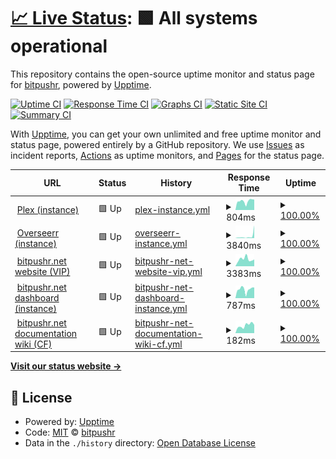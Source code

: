 # [📈 Live Status](https://bitpushr.github.io/upptime/): <!--live status--> **🟩 All systems operational**

This repository contains the open-source uptime monitor and status page for [bitpushr](https://bitpushr.net), powered by [Upptime](https://github.com/upptime/upptime).

[![Uptime CI](https://github.com/bitpushr/upptime/workflows/Uptime%20CI/badge.svg)](https://github.com/bitpushr/upptime/actions?query=workflow%3A%22Uptime+CI%22)
[![Response Time CI](https://github.com/bitpushr/upptime/workflows/Response%20Time%20CI/badge.svg)](https://github.com/bitpushr/upptime/actions?query=workflow%3A%22Response+Time+CI%22)
[![Graphs CI](https://github.com/bitpushr/upptime/workflows/Graphs%20CI/badge.svg)](https://github.com/bitpushr/upptime/actions?query=workflow%3A%22Graphs+CI%22)
[![Static Site CI](https://github.com/bitpushr/upptime/workflows/Static%20Site%20CI/badge.svg)](https://github.com/bitpushr/upptime/actions?query=workflow%3A%22Static+Site+CI%22)
[![Summary CI](https://github.com/bitpushr/upptime/workflows/Summary%20CI/badge.svg)](https://github.com/bitpushr/upptime/actions?query=workflow%3A%22Summary+CI%22)

With [Upptime](https://upptime.js.org), you can get your own unlimited and free uptime monitor and status page, powered entirely by a GitHub repository. We use [Issues](https://github.com/bitpushr/upptime/issues) as incident reports, [Actions](https://github.com/bitpushr/upptime/actions) as uptime monitors, and [Pages](https://status.bitpushr.net) for the status page.

<!--start: status pages-->
<!-- This summary is generated by Upptime (https://github.com/upptime/upptime) -->
<!-- Do not edit this manually, your changes will be overwritten -->
<!-- prettier-ignore -->
| URL | Status | History | Response Time | Uptime |
| --- | ------ | ------- | ------------- | ------ |
| <img alt="" src="https://icons.duckduckgo.com/ip3/plex.bitpushr.net.ico" height="13"> [Plex (instance)](https://plex.bitpushr.net/web/index.html#!/) | 🟩 Up | [plex-instance.yml](https://github.com/bitpushr/upptime/commits/HEAD/history/plex-instance.yml) | <details><summary><img alt="Response time graph" src="./graphs/plex-instance/response-time-week.png" height="20"> 804ms</summary><br><a href="https://bitpushr.github.io/upptime/history/plex-instance"><img alt="Response time 759" src="https://img.shields.io/endpoint?url=https%3A%2F%2Fraw.githubusercontent.com%2Fbitpushr%2Fupptime%2FHEAD%2Fapi%2Fplex-instance%2Fresponse-time.json"></a><br><a href="https://bitpushr.github.io/upptime/history/plex-instance"><img alt="24-hour response time 708" src="https://img.shields.io/endpoint?url=https%3A%2F%2Fraw.githubusercontent.com%2Fbitpushr%2Fupptime%2FHEAD%2Fapi%2Fplex-instance%2Fresponse-time-day.json"></a><br><a href="https://bitpushr.github.io/upptime/history/plex-instance"><img alt="7-day response time 804" src="https://img.shields.io/endpoint?url=https%3A%2F%2Fraw.githubusercontent.com%2Fbitpushr%2Fupptime%2FHEAD%2Fapi%2Fplex-instance%2Fresponse-time-week.json"></a><br><a href="https://bitpushr.github.io/upptime/history/plex-instance"><img alt="30-day response time 722" src="https://img.shields.io/endpoint?url=https%3A%2F%2Fraw.githubusercontent.com%2Fbitpushr%2Fupptime%2FHEAD%2Fapi%2Fplex-instance%2Fresponse-time-month.json"></a><br><a href="https://bitpushr.github.io/upptime/history/plex-instance"><img alt="1-year response time 759" src="https://img.shields.io/endpoint?url=https%3A%2F%2Fraw.githubusercontent.com%2Fbitpushr%2Fupptime%2FHEAD%2Fapi%2Fplex-instance%2Fresponse-time-year.json"></a></details> | <details><summary><a href="https://bitpushr.github.io/upptime/history/plex-instance">100.00%</a></summary><a href="https://bitpushr.github.io/upptime/history/plex-instance"><img alt="All-time uptime 99.88%" src="https://img.shields.io/endpoint?url=https%3A%2F%2Fraw.githubusercontent.com%2Fbitpushr%2Fupptime%2FHEAD%2Fapi%2Fplex-instance%2Fuptime.json"></a><br><a href="https://bitpushr.github.io/upptime/history/plex-instance"><img alt="24-hour uptime 100.00%" src="https://img.shields.io/endpoint?url=https%3A%2F%2Fraw.githubusercontent.com%2Fbitpushr%2Fupptime%2FHEAD%2Fapi%2Fplex-instance%2Fuptime-day.json"></a><br><a href="https://bitpushr.github.io/upptime/history/plex-instance"><img alt="7-day uptime 100.00%" src="https://img.shields.io/endpoint?url=https%3A%2F%2Fraw.githubusercontent.com%2Fbitpushr%2Fupptime%2FHEAD%2Fapi%2Fplex-instance%2Fuptime-week.json"></a><br><a href="https://bitpushr.github.io/upptime/history/plex-instance"><img alt="30-day uptime 99.82%" src="https://img.shields.io/endpoint?url=https%3A%2F%2Fraw.githubusercontent.com%2Fbitpushr%2Fupptime%2FHEAD%2Fapi%2Fplex-instance%2Fuptime-month.json"></a><br><a href="https://bitpushr.github.io/upptime/history/plex-instance"><img alt="1-year uptime 99.88%" src="https://img.shields.io/endpoint?url=https%3A%2F%2Fraw.githubusercontent.com%2Fbitpushr%2Fupptime%2FHEAD%2Fapi%2Fplex-instance%2Fuptime-year.json"></a></details>
| <img alt="" src="https://icons.duckduckgo.com/ip3/overseerr.bitpushr.net.ico" height="13"> [Overseerr (instance)](https://overseerr.bitpushr.net/) | 🟩 Up | [overseerr-instance.yml](https://github.com/bitpushr/upptime/commits/HEAD/history/overseerr-instance.yml) | <details><summary><img alt="Response time graph" src="./graphs/overseerr-instance/response-time-week.png" height="20"> 3840ms</summary><br><a href="https://bitpushr.github.io/upptime/history/overseerr-instance"><img alt="Response time 1505" src="https://img.shields.io/endpoint?url=https%3A%2F%2Fraw.githubusercontent.com%2Fbitpushr%2Fupptime%2FHEAD%2Fapi%2Foverseerr-instance%2Fresponse-time.json"></a><br><a href="https://bitpushr.github.io/upptime/history/overseerr-instance"><img alt="24-hour response time 1287" src="https://img.shields.io/endpoint?url=https%3A%2F%2Fraw.githubusercontent.com%2Fbitpushr%2Fupptime%2FHEAD%2Fapi%2Foverseerr-instance%2Fresponse-time-day.json"></a><br><a href="https://bitpushr.github.io/upptime/history/overseerr-instance"><img alt="7-day response time 3840" src="https://img.shields.io/endpoint?url=https%3A%2F%2Fraw.githubusercontent.com%2Fbitpushr%2Fupptime%2FHEAD%2Fapi%2Foverseerr-instance%2Fresponse-time-week.json"></a><br><a href="https://bitpushr.github.io/upptime/history/overseerr-instance"><img alt="30-day response time 1753" src="https://img.shields.io/endpoint?url=https%3A%2F%2Fraw.githubusercontent.com%2Fbitpushr%2Fupptime%2FHEAD%2Fapi%2Foverseerr-instance%2Fresponse-time-month.json"></a><br><a href="https://bitpushr.github.io/upptime/history/overseerr-instance"><img alt="1-year response time 1505" src="https://img.shields.io/endpoint?url=https%3A%2F%2Fraw.githubusercontent.com%2Fbitpushr%2Fupptime%2FHEAD%2Fapi%2Foverseerr-instance%2Fresponse-time-year.json"></a></details> | <details><summary><a href="https://bitpushr.github.io/upptime/history/overseerr-instance">100.00%</a></summary><a href="https://bitpushr.github.io/upptime/history/overseerr-instance"><img alt="All-time uptime 99.88%" src="https://img.shields.io/endpoint?url=https%3A%2F%2Fraw.githubusercontent.com%2Fbitpushr%2Fupptime%2FHEAD%2Fapi%2Foverseerr-instance%2Fuptime.json"></a><br><a href="https://bitpushr.github.io/upptime/history/overseerr-instance"><img alt="24-hour uptime 100.00%" src="https://img.shields.io/endpoint?url=https%3A%2F%2Fraw.githubusercontent.com%2Fbitpushr%2Fupptime%2FHEAD%2Fapi%2Foverseerr-instance%2Fuptime-day.json"></a><br><a href="https://bitpushr.github.io/upptime/history/overseerr-instance"><img alt="7-day uptime 100.00%" src="https://img.shields.io/endpoint?url=https%3A%2F%2Fraw.githubusercontent.com%2Fbitpushr%2Fupptime%2FHEAD%2Fapi%2Foverseerr-instance%2Fuptime-week.json"></a><br><a href="https://bitpushr.github.io/upptime/history/overseerr-instance"><img alt="30-day uptime 99.82%" src="https://img.shields.io/endpoint?url=https%3A%2F%2Fraw.githubusercontent.com%2Fbitpushr%2Fupptime%2FHEAD%2Fapi%2Foverseerr-instance%2Fuptime-month.json"></a><br><a href="https://bitpushr.github.io/upptime/history/overseerr-instance"><img alt="1-year uptime 99.88%" src="https://img.shields.io/endpoint?url=https%3A%2F%2Fraw.githubusercontent.com%2Fbitpushr%2Fupptime%2FHEAD%2Fapi%2Foverseerr-instance%2Fuptime-year.json"></a></details>
| <img alt="" src="https://icons.duckduckgo.com/ip3/bitpushr.net.ico" height="13"> [bitpushr.net website (VIP)](https://bitpushr.net) | 🟩 Up | [bitpushr-net-website-vip.yml](https://github.com/bitpushr/upptime/commits/HEAD/history/bitpushr-net-website-vip.yml) | <details><summary><img alt="Response time graph" src="./graphs/bitpushr-net-website-vip/response-time-week.png" height="20"> 3383ms</summary><br><a href="https://bitpushr.github.io/upptime/history/bitpushr-net-website-vip"><img alt="Response time 2874" src="https://img.shields.io/endpoint?url=https%3A%2F%2Fraw.githubusercontent.com%2Fbitpushr%2Fupptime%2FHEAD%2Fapi%2Fbitpushr-net-website-vip%2Fresponse-time.json"></a><br><a href="https://bitpushr.github.io/upptime/history/bitpushr-net-website-vip"><img alt="24-hour response time 2449" src="https://img.shields.io/endpoint?url=https%3A%2F%2Fraw.githubusercontent.com%2Fbitpushr%2Fupptime%2FHEAD%2Fapi%2Fbitpushr-net-website-vip%2Fresponse-time-day.json"></a><br><a href="https://bitpushr.github.io/upptime/history/bitpushr-net-website-vip"><img alt="7-day response time 3383" src="https://img.shields.io/endpoint?url=https%3A%2F%2Fraw.githubusercontent.com%2Fbitpushr%2Fupptime%2FHEAD%2Fapi%2Fbitpushr-net-website-vip%2Fresponse-time-week.json"></a><br><a href="https://bitpushr.github.io/upptime/history/bitpushr-net-website-vip"><img alt="30-day response time 2842" src="https://img.shields.io/endpoint?url=https%3A%2F%2Fraw.githubusercontent.com%2Fbitpushr%2Fupptime%2FHEAD%2Fapi%2Fbitpushr-net-website-vip%2Fresponse-time-month.json"></a><br><a href="https://bitpushr.github.io/upptime/history/bitpushr-net-website-vip"><img alt="1-year response time 2874" src="https://img.shields.io/endpoint?url=https%3A%2F%2Fraw.githubusercontent.com%2Fbitpushr%2Fupptime%2FHEAD%2Fapi%2Fbitpushr-net-website-vip%2Fresponse-time-year.json"></a></details> | <details><summary><a href="https://bitpushr.github.io/upptime/history/bitpushr-net-website-vip">100.00%</a></summary><a href="https://bitpushr.github.io/upptime/history/bitpushr-net-website-vip"><img alt="All-time uptime 100.00%" src="https://img.shields.io/endpoint?url=https%3A%2F%2Fraw.githubusercontent.com%2Fbitpushr%2Fupptime%2FHEAD%2Fapi%2Fbitpushr-net-website-vip%2Fuptime.json"></a><br><a href="https://bitpushr.github.io/upptime/history/bitpushr-net-website-vip"><img alt="24-hour uptime 100.00%" src="https://img.shields.io/endpoint?url=https%3A%2F%2Fraw.githubusercontent.com%2Fbitpushr%2Fupptime%2FHEAD%2Fapi%2Fbitpushr-net-website-vip%2Fuptime-day.json"></a><br><a href="https://bitpushr.github.io/upptime/history/bitpushr-net-website-vip"><img alt="7-day uptime 100.00%" src="https://img.shields.io/endpoint?url=https%3A%2F%2Fraw.githubusercontent.com%2Fbitpushr%2Fupptime%2FHEAD%2Fapi%2Fbitpushr-net-website-vip%2Fuptime-week.json"></a><br><a href="https://bitpushr.github.io/upptime/history/bitpushr-net-website-vip"><img alt="30-day uptime 100.00%" src="https://img.shields.io/endpoint?url=https%3A%2F%2Fraw.githubusercontent.com%2Fbitpushr%2Fupptime%2FHEAD%2Fapi%2Fbitpushr-net-website-vip%2Fuptime-month.json"></a><br><a href="https://bitpushr.github.io/upptime/history/bitpushr-net-website-vip"><img alt="1-year uptime 100.00%" src="https://img.shields.io/endpoint?url=https%3A%2F%2Fraw.githubusercontent.com%2Fbitpushr%2Fupptime%2FHEAD%2Fapi%2Fbitpushr-net-website-vip%2Fuptime-year.json"></a></details>
| <img alt="" src="https://icons.duckduckgo.com/ip3/dashboard.bitpushr.net.ico" height="13"> [bitpushr.net dashboard (instance)](https://dashboard.bitpushr.net) | 🟩 Up | [bitpushr-net-dashboard-instance.yml](https://github.com/bitpushr/upptime/commits/HEAD/history/bitpushr-net-dashboard-instance.yml) | <details><summary><img alt="Response time graph" src="./graphs/bitpushr-net-dashboard-instance/response-time-week.png" height="20"> 787ms</summary><br><a href="https://bitpushr.github.io/upptime/history/bitpushr-net-dashboard-instance"><img alt="Response time 736" src="https://img.shields.io/endpoint?url=https%3A%2F%2Fraw.githubusercontent.com%2Fbitpushr%2Fupptime%2FHEAD%2Fapi%2Fbitpushr-net-dashboard-instance%2Fresponse-time.json"></a><br><a href="https://bitpushr.github.io/upptime/history/bitpushr-net-dashboard-instance"><img alt="24-hour response time 649" src="https://img.shields.io/endpoint?url=https%3A%2F%2Fraw.githubusercontent.com%2Fbitpushr%2Fupptime%2FHEAD%2Fapi%2Fbitpushr-net-dashboard-instance%2Fresponse-time-day.json"></a><br><a href="https://bitpushr.github.io/upptime/history/bitpushr-net-dashboard-instance"><img alt="7-day response time 787" src="https://img.shields.io/endpoint?url=https%3A%2F%2Fraw.githubusercontent.com%2Fbitpushr%2Fupptime%2FHEAD%2Fapi%2Fbitpushr-net-dashboard-instance%2Fresponse-time-week.json"></a><br><a href="https://bitpushr.github.io/upptime/history/bitpushr-net-dashboard-instance"><img alt="30-day response time 658" src="https://img.shields.io/endpoint?url=https%3A%2F%2Fraw.githubusercontent.com%2Fbitpushr%2Fupptime%2FHEAD%2Fapi%2Fbitpushr-net-dashboard-instance%2Fresponse-time-month.json"></a><br><a href="https://bitpushr.github.io/upptime/history/bitpushr-net-dashboard-instance"><img alt="1-year response time 736" src="https://img.shields.io/endpoint?url=https%3A%2F%2Fraw.githubusercontent.com%2Fbitpushr%2Fupptime%2FHEAD%2Fapi%2Fbitpushr-net-dashboard-instance%2Fresponse-time-year.json"></a></details> | <details><summary><a href="https://bitpushr.github.io/upptime/history/bitpushr-net-dashboard-instance">100.00%</a></summary><a href="https://bitpushr.github.io/upptime/history/bitpushr-net-dashboard-instance"><img alt="All-time uptime 99.86%" src="https://img.shields.io/endpoint?url=https%3A%2F%2Fraw.githubusercontent.com%2Fbitpushr%2Fupptime%2FHEAD%2Fapi%2Fbitpushr-net-dashboard-instance%2Fuptime.json"></a><br><a href="https://bitpushr.github.io/upptime/history/bitpushr-net-dashboard-instance"><img alt="24-hour uptime 100.00%" src="https://img.shields.io/endpoint?url=https%3A%2F%2Fraw.githubusercontent.com%2Fbitpushr%2Fupptime%2FHEAD%2Fapi%2Fbitpushr-net-dashboard-instance%2Fuptime-day.json"></a><br><a href="https://bitpushr.github.io/upptime/history/bitpushr-net-dashboard-instance"><img alt="7-day uptime 100.00%" src="https://img.shields.io/endpoint?url=https%3A%2F%2Fraw.githubusercontent.com%2Fbitpushr%2Fupptime%2FHEAD%2Fapi%2Fbitpushr-net-dashboard-instance%2Fuptime-week.json"></a><br><a href="https://bitpushr.github.io/upptime/history/bitpushr-net-dashboard-instance"><img alt="30-day uptime 99.78%" src="https://img.shields.io/endpoint?url=https%3A%2F%2Fraw.githubusercontent.com%2Fbitpushr%2Fupptime%2FHEAD%2Fapi%2Fbitpushr-net-dashboard-instance%2Fuptime-month.json"></a><br><a href="https://bitpushr.github.io/upptime/history/bitpushr-net-dashboard-instance"><img alt="1-year uptime 99.86%" src="https://img.shields.io/endpoint?url=https%3A%2F%2Fraw.githubusercontent.com%2Fbitpushr%2Fupptime%2FHEAD%2Fapi%2Fbitpushr-net-dashboard-instance%2Fuptime-year.json"></a></details>
| <img alt="" src="https://icons.duckduckgo.com/ip3/docs.bitpushr.net.ico" height="13"> [bitpushr.net documentation wiki (CF)](https://docs.bitpushr.net) | 🟩 Up | [bitpushr-net-documentation-wiki-cf.yml](https://github.com/bitpushr/upptime/commits/HEAD/history/bitpushr-net-documentation-wiki-cf.yml) | <details><summary><img alt="Response time graph" src="./graphs/bitpushr-net-documentation-wiki-cf/response-time-week.png" height="20"> 182ms</summary><br><a href="https://bitpushr.github.io/upptime/history/bitpushr-net-documentation-wiki-cf"><img alt="Response time 207" src="https://img.shields.io/endpoint?url=https%3A%2F%2Fraw.githubusercontent.com%2Fbitpushr%2Fupptime%2FHEAD%2Fapi%2Fbitpushr-net-documentation-wiki-cf%2Fresponse-time.json"></a><br><a href="https://bitpushr.github.io/upptime/history/bitpushr-net-documentation-wiki-cf"><img alt="24-hour response time 138" src="https://img.shields.io/endpoint?url=https%3A%2F%2Fraw.githubusercontent.com%2Fbitpushr%2Fupptime%2FHEAD%2Fapi%2Fbitpushr-net-documentation-wiki-cf%2Fresponse-time-day.json"></a><br><a href="https://bitpushr.github.io/upptime/history/bitpushr-net-documentation-wiki-cf"><img alt="7-day response time 182" src="https://img.shields.io/endpoint?url=https%3A%2F%2Fraw.githubusercontent.com%2Fbitpushr%2Fupptime%2FHEAD%2Fapi%2Fbitpushr-net-documentation-wiki-cf%2Fresponse-time-week.json"></a><br><a href="https://bitpushr.github.io/upptime/history/bitpushr-net-documentation-wiki-cf"><img alt="30-day response time 180" src="https://img.shields.io/endpoint?url=https%3A%2F%2Fraw.githubusercontent.com%2Fbitpushr%2Fupptime%2FHEAD%2Fapi%2Fbitpushr-net-documentation-wiki-cf%2Fresponse-time-month.json"></a><br><a href="https://bitpushr.github.io/upptime/history/bitpushr-net-documentation-wiki-cf"><img alt="1-year response time 207" src="https://img.shields.io/endpoint?url=https%3A%2F%2Fraw.githubusercontent.com%2Fbitpushr%2Fupptime%2FHEAD%2Fapi%2Fbitpushr-net-documentation-wiki-cf%2Fresponse-time-year.json"></a></details> | <details><summary><a href="https://bitpushr.github.io/upptime/history/bitpushr-net-documentation-wiki-cf">100.00%</a></summary><a href="https://bitpushr.github.io/upptime/history/bitpushr-net-documentation-wiki-cf"><img alt="All-time uptime 100.00%" src="https://img.shields.io/endpoint?url=https%3A%2F%2Fraw.githubusercontent.com%2Fbitpushr%2Fupptime%2FHEAD%2Fapi%2Fbitpushr-net-documentation-wiki-cf%2Fuptime.json"></a><br><a href="https://bitpushr.github.io/upptime/history/bitpushr-net-documentation-wiki-cf"><img alt="24-hour uptime 100.00%" src="https://img.shields.io/endpoint?url=https%3A%2F%2Fraw.githubusercontent.com%2Fbitpushr%2Fupptime%2FHEAD%2Fapi%2Fbitpushr-net-documentation-wiki-cf%2Fuptime-day.json"></a><br><a href="https://bitpushr.github.io/upptime/history/bitpushr-net-documentation-wiki-cf"><img alt="7-day uptime 100.00%" src="https://img.shields.io/endpoint?url=https%3A%2F%2Fraw.githubusercontent.com%2Fbitpushr%2Fupptime%2FHEAD%2Fapi%2Fbitpushr-net-documentation-wiki-cf%2Fuptime-week.json"></a><br><a href="https://bitpushr.github.io/upptime/history/bitpushr-net-documentation-wiki-cf"><img alt="30-day uptime 100.00%" src="https://img.shields.io/endpoint?url=https%3A%2F%2Fraw.githubusercontent.com%2Fbitpushr%2Fupptime%2FHEAD%2Fapi%2Fbitpushr-net-documentation-wiki-cf%2Fuptime-month.json"></a><br><a href="https://bitpushr.github.io/upptime/history/bitpushr-net-documentation-wiki-cf"><img alt="1-year uptime 100.00%" src="https://img.shields.io/endpoint?url=https%3A%2F%2Fraw.githubusercontent.com%2Fbitpushr%2Fupptime%2FHEAD%2Fapi%2Fbitpushr-net-documentation-wiki-cf%2Fuptime-year.json"></a></details>

<!--end: status pages-->

[**Visit our status website →**](https://bitpushr.github.io/upptime/)

## 📄 License

- Powered by: [Upptime](https://github.com/upptime/upptime)
- Code: [MIT](./LICENSE) © [bitpushr](https://github.com/bitpushr)
- Data in the `./history` directory: [Open Database License](https://opendatacommons.org/licenses/odbl/1-0/)

